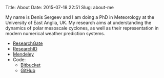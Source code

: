 Title: About
Date: 2015-07-18 22:51
Slug: about-me

My name is Denis Sergeev and I am doing a PhD in Meteorology at the University of East Anglia, UK. My research aims at understanding the dynamics of polar mesoscale cyclones, as well as their representation in modern numerical weather prediction systems.

* [ResearchGate](http://www.researchgate.net/profile/Denis_Sergeev2)
* [ResearchID](http://www.researcherid.com/rid/N-3404-2014)
* [Mendeley](http://www.mendeley.com/profiles/dennis-sergeev/)
* Code:
  * [Bitbucket](http://bitbucket.org/meteoden)
  * [GitHub](https://github.com/dennissergeev)
